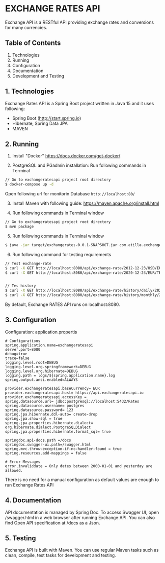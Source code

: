 # EXCHANGE RATES API


Exchange API is a RESTful API providing exchange rates and conversions for many currencies.

## Table of Contents


1. Technologies
1. Running
1. Configuration
1. Documentation
1. Development and Testing


## 1. Technologies

Exchange Rates API is a Spring Boot project written in Java 15 and it uses following:


- Spring Boot (http://start.spring.io)
- Hibernate, Spring Data JPA 
- MAVEN

## 2. Running

1. Install "Docker" https://docs.docker.com/get-docker/

2. PostgreSQL and PGadmin installation: Run following commands in Terminal

```bash
// Go to exchangeratesapi project root directory
$ docker-compose up -d
```

Open following url for monitorin Database `http://localhost:80/`

3. Install Maven with following guide: https://maven.apache.org/install.html

4. Run following commands in Terminal window

```bash
// Go to exchangeratesapi project root directory
$ mvn package
```

5. Run following commands in Terminal window

```bash
$ java -jar target/exchangerates-0.0.1-SNAPSHOT.jar com.atilla.exchangerates.ExchangeratesApplication
```

6. Run following command for testing requirements

```bash
// Test exchange-rate
$ curl -X GET http://localhost:8080/api/exchange-rate/2012-12-23/USD/EUR
$ curl -X GET http://localhost:8080/api/exchange-rate/2020-12-23/EUR/TRY


// Tes history
$ curl -X GET http://localhost:8080/api/exchange-rate/history/daily/2021/03/19
$ curl -X GET http://localhost:8080/api/exchange-rate/history/monthly/2021/03

```
 
By default, Exchange RATES API runs on localhost:8080.
 

## 3. Configuration

Configuration: application.propertis
```properties
# Configurations
spring.application.name=exchangeratesapi
server.port=8080
debug=true
trace=false
logging.level.root=DEBUG
logging.level.org.springframework=DEBUG
logging.level.org.hibernate=DEBUG
logging.path = logs/${spring.application.name}.log
spring.output.ansi.enabled=ALWAYS
 
provider.exchangeratesapi.baseCurrency= EUR
provider.exchangeratesapi.host= https://api.exchangeratesapi.io
provider.exchangeratesapi.accessKey	= 
spring.datasource.url= jdbc:postgresql://localhost:5432/Rates
spring.datasource.username= postgres
spring.datasource.password= 123
spring.jpa.hibernate.ddl-auto= create-drop
spring.jpa.show-sql	= true
spring.jpa.properties.hibernate.dialect= org.hibernate.dialect.PostgreSQLDialect
spring.jpa.properties.hibernate.format_sql= true

springdoc.api-docs.path	=/docs
springdoc.swagger-ui.path=/swagger.html
spring.mvc.throw-exception-if-no-handler-found = true
spring.resources.add-mappings = false

# Error Messages
error.invaliddate = Only dates between 2000-01-01 and yesterday are allowed.
```

There is no need for a manual configuration as default values are enough to run Exchange Rates API  

## 4. Documentation

API documentation is managed by Spring Doc. To access Swagger UI, open /swagger.html in a web browser after running Exchange API. You can also find Open API specification at /docs as a Json.

## 5. Testing

Exchange API is built with Maven. You can use regular Maven tasks such as clean, compile, test tasks for development and testing.
